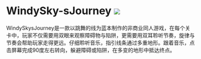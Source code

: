 # WindySky-sJourney ![](https://img.shields.io/badge/vision-1.1-green)
WindySkysJourney是一款以跳舞的线为蓝本制作的非商业同人游戏，在每个关卡中，玩家不仅需要用双眼来观察障碍物与陷阱，更需要用双耳聆听节奏，旋律与节奏会帮助玩家走得更远。仔细聆听音乐，指引线条通过多重地形。跟着音乐，点击屏幕完成90度左右转向，躲避障碍或陷阱，在多变的地形中抵达终点。
